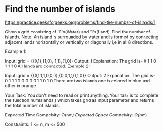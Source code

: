 # Find the number of islands

https://practice.geeksforgeeks.org/problems/find-the-number-of-islands/1


Given a grid consisting of '0's(Water) and '1's(Land). Find the number of islands.
Note: An island is surrounded by water and is formed by connecting adjacent lands horizontally or vertically or diagonally i,e in all 8 directions.
 

Example 1:

Input:
grid = {{0,1},{1,0},{1,1},{1,0}}
Output:
1
Explanation:
The grid is-
0 1
1 0
1 1
1 0
All lands are connected.
Example 2:

Input:
grid = {{0,1,1,1,0,0,0},{0,0,1,1,0,1,0}}
Output:
2
Expanation:
The grid is-
0 1 1 1 0 0 0
0 0 1 1 0 1 0 
There are two islands one is colored in blue 
and other in orange.
 

Your Task:
You don't need to read or print anything. Your task is to complete the function numIslands() which takes grid as input parameter and returns the total number of islands.
 

Expected Time Compelxity: O(n*m)
Expected Space Compelxity: O(n*m)
 

Constraints:
1 <= n, m <= 500
